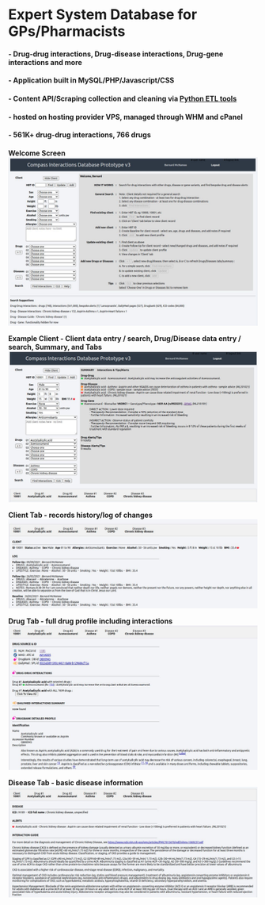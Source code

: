 # Expert System Database for GPs/Pharmacists
#### - Drug-drug interactions, Drug-disease interactions, Drug-gene interactions and more
#### - Application built in MySQL/PHP/Javascript/CSS
#### - Content API/Scraping collection and cleaning via <a href="https://github.com/bjmcnamee/Compass_ETL">Python ETL tools</a>
#### - hosted on hosting provider VPS, managed through WHM and cPanel
#### - 561K+ drug-drug interactions, 766 drugs
####
<b>Welcome Screen</b>
![Welcome Screen](/assets/Screenshots/03.jpg)

<b>Example Client - Client data entry / search, Drug/Disease data entry / search, Summary, and Tabs</b>
![Example Client](/assets/Screenshots/04.jpg)

<b>Client Tab - records history/log of changes</b>
![Client History](/assets/Screenshots/05.jpg)

<b>Drug Tab - full drug profile including interactions</b>
![Drug Detail Tab](/assets/Screenshots/06.jpg)

<b>Disease Tab - basic disease information</b>
![Disease Detail Tab](/assets/Screenshots/07.jpg)
